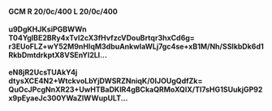 #### GCM R 20/0c/400 L 20/0c/400
**u9DgKHJKsiPGBWWn**<br/>**T04YglBE2BRy4xTvI2cX3fHvfzcVDouBrtqr3hxCd6g=**<br/>**r3EUoFLZ+wY52M9nHIqM3dbuAnkwIaWLj7gc4se+xB1M/Nh/SSlkbDk6d1RkbDmtdrkptX8VSEnYI2Ll...**<br/><br/>
**eN8jR2UcsTUAkY4j**<br/>**dtysXCE4N2+WtckvoLbYjDWSRZNniqK/0IJOUgQdfZk=**<br/>**QuOcJPcgNnXR23+UwHTBaDKIR4gBCkaQRMoXQIX/TI7sHG1SUukjGP92x9pEyaeJc300YWaZlWWupULT...**